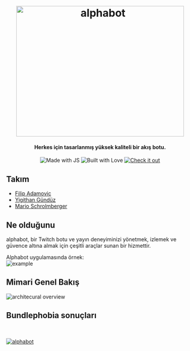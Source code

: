 
<h1 align="center">
  <br>
  <a href="https://alphabot.wtf/"><img src="./_media/logo.png " width="450" height="350" alt="alphabot"></a>
</h1>

<h4 align="center">Herkes için tasarlanmış yüksek kaliteli bir akış botu.</h4>

<p align="center">
    <img src="https://forthebadge.com/images/badges/made-with-javascript.svg" alt="Made with JS">
    <img src="https://forthebadge.com/images/badges/built-with-love.svg" alt="Built with Love">
    <a href="https://alphabot.wtf/"><img src="https://forthebadge.com/images/badges/check-it-out.svg" alt="Check it out"></a>
    
</p>



## Takım

<ul>
  <li><a href="https://github.com/SXRIPT">Filip Adamovic</a></li>
  <li><a href="https://github.com/kingyigi">Yigithan Gündüz</a></li>
  <li><a href="https://github.com/LeM4">Mario Schrolmberger</a></li>
</ul>

## Ne olduğunu
alphabot, bir Twitch botu ve yayın deneyiminizi yönetmek, izlemek ve güvence altına almak için çeşitli araçlar sunan bir hizmettir.

Alphabot uygulamasında örnek:<br/>
<img src="./_media/example.png"  alt="example">

## Mimari Genel Bakış
<img src="./_media/architecture.png"  alt="architecural overview">


## Bundlephobia sonuçları

<br/>

<a href="https://bundlephobia.com/scan-results?packages=axios@0.21.0,bcrypt@5.0.0,bluebird@3.7.2,compression@1.7.4,dotenv@8.2.0,express@4.17.1,express-rate-limit@5.1.3,helmet@4.1.0,joi@17.2.1,jsonwebtoken@8.5.1,mongoose@5.10.1,morgan@1.10.0,passport@0.4.1,passport-jwt@4.0.0,passport-local@1.0.0,redis@3.0.2,serve-favicon@2.5.0,tmi.js@1.5.0,winston@3.3.3,winston-daily-rotate-file@4.5.0"><img src="./_media/bundlephobia.png" alt="alphabot"></a>

